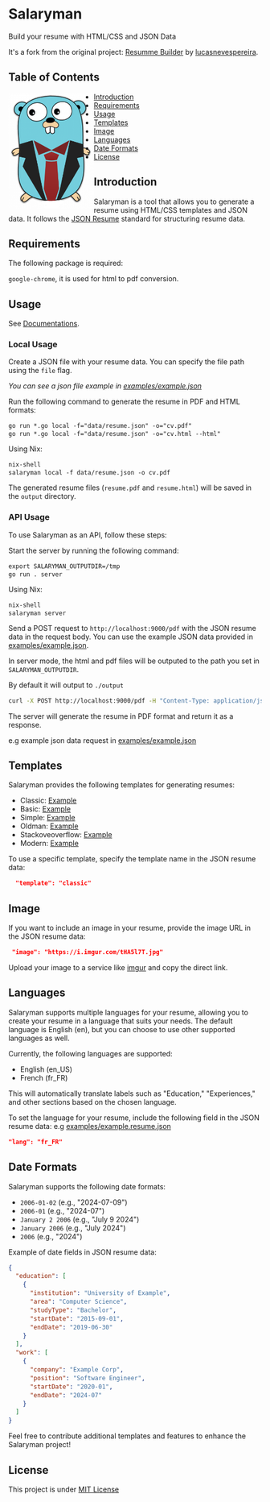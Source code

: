 # Salaryman

Build your resume with HTML/CSS and JSON Data

It's a fork from the original project: [Resumme Builder](https://github.com/lucasnevespereira/resumme-builder) by [lucasnevespereira](https://github.com/lucasnevespereira).

## Table of Contents

<img align=left src="public/gopher-salaryman.png" width="170vw" />

- [Introduction](#introduction)
- [Requirements](#requirements)
- [Usage](#local-usage)
- [Templates](#templates)
- [Image](#image)
- [Languages](#languages)
- [Date Formats](#date-formats)
- [License](#license)

## Introduction

Salaryman is a tool that allows you to generate a resume using HTML/CSS templates and JSON data.
It follows the [JSON Resume](https://jsonresume.org/) standard for structuring resume data.

## Requirements

The following package is required:

`google-chrome`, it is used for html to pdf conversion.

## Usage

See [Documentations](docs/salaryman.md).

### Local Usage

Create a JSON file with your resume data. You can specify the file path using the `file` flag.

<i>You can see a json file example in [examples/example.json](examples/example.json)</i>

Run the following command to generate the resume in PDF and HTML formats:

```shell
go run *.go local -f="data/resume.json" -o="cv.pdf"
go run *.go local -f="data/resume.json" -o="cv.html --html"
```

Using Nix:

```shell
nix-shell
salaryman local -f data/resume.json -o cv.pdf
```

The generated resume files (`resume.pdf` and `resume.html`) will be saved in the `output` directory.

### API Usage

To use Salaryman as an API, follow these steps:

Start the server by running the following command:

```
export SALARYMAN_OUTPUTDIR=/tmp
go run . server
```

Using Nix:

```shell
nix-shell
salaryman server
```

Send a POST request to `http://localhost:9000/pdf` with the JSON resume data in the request body.
You can use the example JSON data provided in [examples/example.json](examples/example.json).

In server mode, the html and pdf files will be outputed to the path you set in `SALARYMAN_OUTPUTDIR`.

By default it will output to `./output`

```bash
curl -X POST http://localhost:9000/pdf -H "Content-Type: application/json" -d @examples/example.json
```

The server will generate the resume in PDF format and return it as a response.

e.g example json data request in [examples/example.json](examples/example.json)

## Templates

Salaryman provides the following templates for generating resumes:

- Classic: [Example](examples/classic.pdf)
- Basic: [Example](examples/basic.pdf)
- Simple: [Example](examples/simple.pdf)
- Oldman: [Example](examples/oldman.pdf)
- Stackoveoverflow: [Example](examples/stackoverflow.pdf)
- Modern: [Example](examples/modern.pdf)

To use a specific template, specify the template name in the JSON resume data:

```json
  "template": "classic"
```

## Image

If you want to include an image in your resume, provide the image URL in the JSON resume data:

```json
 "image": "https://i.imgur.com/tHA5l7T.jpg"
```

Upload your image to a service like [imgur](https://imgur.com/) and copy the direct link.

## Languages

Salaryman supports multiple languages for your resume, allowing you to create your resume in a language that suits
your needs. The default language is English (en), but you can choose to use other supported languages as well.

Currently, the following languages are supported:

- English (en_US)
- French (fr_FR)

This will automatically translate labels such as "Education," "Experiences," and other sections based on the chosen
language.

To set the language for your resume, include the following field in the JSON resume data:
e.g [examples/example.resume.json](examples/example.json)

```json
"lang": "fr_FR"
```

## Date Formats

Salaryman supports the following date formats:

- `2006-01-02` (e.g., "2024-07-09")
- `2006-01` (e.g., "2024-07")
- `January 2 2006` (e.g., "July 9 2024")
- `January 2006` (e.g., "July 2024")
- `2006` (e.g., "2024")

Example of date fields in JSON resume data:

```json
{
  "education": [
    {
      "institution": "University of Example",
      "area": "Computer Science",
      "studyType": "Bachelor",
      "startDate": "2015-09-01",
      "endDate": "2019-06-30"
    }
  ],
  "work": [
    {
      "company": "Example Corp",
      "position": "Software Engineer",
      "startDate": "2020-01",
      "endDate": "2024-07"
    }
  ]
}
```

Feel free to contribute additional templates and features to enhance the Salaryman project!

## License

This project is under [MIT License](LICENSE)
